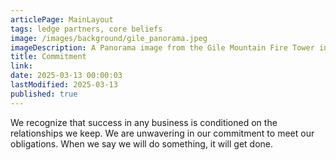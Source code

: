 ```yaml
---
articlePage: MainLayout
tags: ledge partners, core beliefs
image: /images/background/gile_panorama.jpeg
imageDescription: A Panorama image from the Gile Mountain Fire Tower in Norwich, VT
title: Commitment
link:
date: 2025-03-13 00:00:03
lastModified: 2025-03-13
published: true
---
```

We recognize that success in any business is conditioned on the relationships we keep. We are unwavering in our commitment to meet our obligations. When we say we will do something, it will get done.
